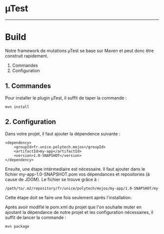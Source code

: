 # µTest #
-----------------


# Build #


Notre framework de mutations µTest se base sur Maven et peut donc être construit rapidement.

1. Commandes
2. Configuration


## 1. Commandes ##

Pour installer le plugin µTest, il suffit de taper la commande :
~~~shell
mvn install
~~~

## 2. Configuration ##
Dans votre projet, il faut ajouter la dépendence suivante :

~~~mvn
<dependency>
	<groupId>fr.unice.polytech.mojos</groupId>
    <artifactId>my-app</artifactId>
    <version>1.0-SNAPSHOT</version>
</dependency>
~~~

Ensuite, une étape intérmediaire est nécessaire. Il faut ajouter dans le fichier my-app-1.0-SNAPSHOT.pom vos dépendances et repositories (à cause de JDOM). Le fichier se trouve grâce à :

~~~bash
/path/to/.m2/repository/fr/unice/polytech/mojos/my-app/1.0-SNAPSHOT/my-app-1.0-SNAPSHOT.pom
~~~

Cette étape doit se faire une fois seulement après l'installation.

Après avoir modifié le pom.xml du projet que l'on souhaite muter en ajoutant la dépendance de notre projet et les configuration nécessaires, il suffit de lancer la commande :

~~~bash
mvn package
~~~
